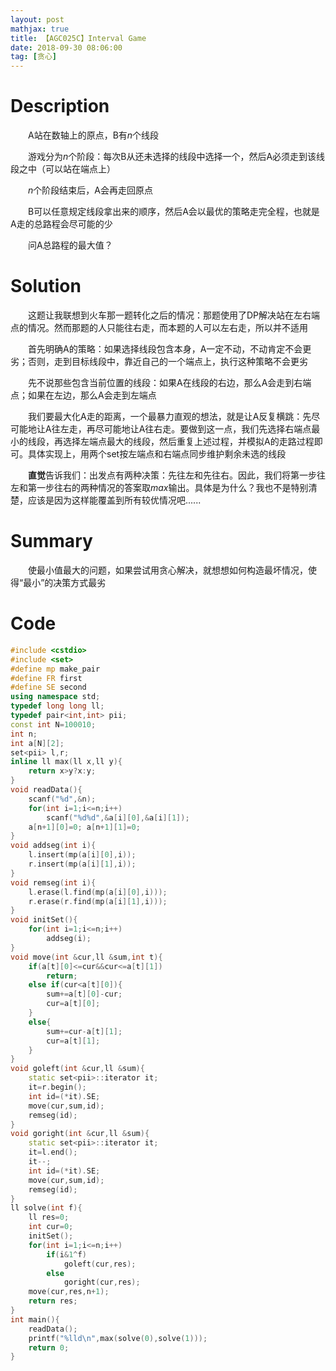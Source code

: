 ```yaml
---
layout: post
mathjax: true
title: 【AGC025C】Interval Game
date: 2018-09-30 08:06:00
tag: [贪心]
---
```

# Description

　　A站在数轴上的原点，B有$n$个线段

　　游戏分为$n$个阶段：每次B从还未选择的线段中选择一个，然后A必须走到该线段之中（可以站在端点上）

　　$n$个阶段结束后，A会再走回原点

　　B可以任意规定线段拿出来的顺序，然后A会以最优的策略走完全程，也就是A走的总路程会尽可能的少

　　问A总路程的最大值？


<!-- more -->
# Solution

　　这题让我联想到火车那一题转化之后的情况：那题使用了DP解决站在左右端点的情况。然而那题的人只能往右走，而本题的人可以左右走，所以并不适用

　　首先明确A的策略：如果选择线段包含本身，A一定不动，不动肯定不会更劣；否则，走到目标线段中，靠近自己的一个端点上，执行这种策略不会更劣

　　先不说那些包含当前位置的线段：如果A在线段的右边，那么A会走到右端点；如果在左边，那么A会走到左端点

　　我们要最大化A走的距离，一个最暴力直观的想法，就是让A反复横跳：先尽可能地让A往左走，再尽可能地让A往右走。要做到这一点，我们先选择右端点最小的线段，再选择左端点最大的线段，然后重复上述过程，并模拟A的走路过程即可。具体实现上，用两个set按左端点和右端点同步维护剩余未选的线段

　　**直觉**告诉我们：出发点有两种决策：先往左和先往右。因此，我们将第一步往左和第一步往右的两种情况的答案取$max$输出。具体是为什么？我也不是特别清楚，应该是因为这样能覆盖到所有较优情况吧......

# Summary

　　使最小值最大的问题，如果尝试用贪心解决，就想想如何构造最坏情况，使得“最小”的决策方式最劣

# Code

```c++
#include <cstdio>
#include <set>
#define mp make_pair
#define FR first
#define SE second
using namespace std;
typedef long long ll;
typedef pair<int,int> pii;
const int N=100010;
int n;
int a[N][2];
set<pii> l,r;
inline ll max(ll x,ll y){
	return x>y?x:y;
}
void readData(){
	scanf("%d",&n);
	for(int i=1;i<=n;i++)
		scanf("%d%d",&a[i][0],&a[i][1]);
	a[n+1][0]=0; a[n+1][1]=0;
}
void addseg(int i){
	l.insert(mp(a[i][0],i));
	r.insert(mp(a[i][1],i));
}
void remseg(int i){
	l.erase(l.find(mp(a[i][0],i)));
	r.erase(r.find(mp(a[i][1],i)));
}
void initSet(){
	for(int i=1;i<=n;i++)
		addseg(i);
}
void move(int &cur,ll &sum,int t){
	if(a[t][0]<=cur&&cur<=a[t][1])
		return;
	else if(cur<a[t][0]){
		sum+=a[t][0]-cur;
		cur=a[t][0];
	}
	else{
		sum+=cur-a[t][1];
		cur=a[t][1];
	}
}
void goleft(int &cur,ll &sum){
	static set<pii>::iterator it;
	it=r.begin();	
	int id=(*it).SE;
	move(cur,sum,id);
	remseg(id);
}
void goright(int &cur,ll &sum){
	static set<pii>::iterator it;
	it=l.end();
	it--;
	int id=(*it).SE;
	move(cur,sum,id);
	remseg(id);
}
ll solve(int f){
	ll res=0;
	int cur=0;
	initSet();
	for(int i=1;i<=n;i++)
		if(i&1^f)
			goleft(cur,res);
		else
			goright(cur,res);
	move(cur,res,n+1);
	return res;
}
int main(){
	readData();
	printf("%lld\n",max(solve(0),solve(1)));
	return 0;
}
```

